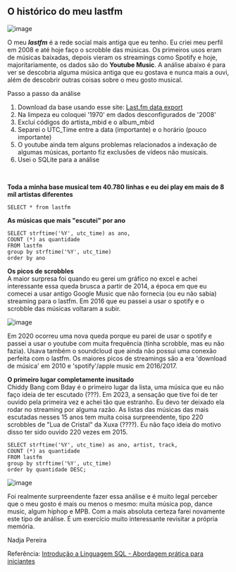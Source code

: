 ## O histórico do meu lastfm
 
![image](https://github.com/nadjapereira/lastfm/assets/11997614/6e7a3750-c52e-40b3-b30c-6423b8619144)


O meu **_lastfm_** é a rede social mais antiga que eu tenho. Eu criei meu perfil em 2008 e até hoje faço o scrobble das músicas. Os primeiros usos eram de músicas baixadas, depois vieram os streamings como Spotify e hoje, majoritariamente, os dados são do **Youtube Music**. A análise abaixo é para ver se descobria alguma música antiga que eu gostava e nunca mais a ouvi, além de descobrir outras coisas sobre o meu gosto musical.  

Passo a passo da análise
1. Download da base usando esse site: [Last.fm data export](https://mainstream.ghan.nl/export.html)
2. Na limpeza eu coloquei '1970' em dados desconfigurados de '2008'
3. Excluí códigos do artista_mbid e o album_mbid 
4. Separei o UTC_Time entre a data (importante) e o horário (pouco importante)
5. O youtube ainda tem alguns problemas relacionados a indexação de algumas músicas, portanto fiz exclusões de vídeos não musicais.
6. Usei o SQLite para a análise  </br> 
</br>

**Toda a minha base musical tem 40.780 linhas e eu dei play em mais de 8 mil artistas diferentes** 
````
SELECT * from lastfm 
````

**As músicas que mais "escutei" por ano** 

```` 
SELECT strftime('%Y', utc_time) as ano,
COUNT (*) as quantidade
FROM lastfm
group by strftime('%Y', utc_time)
order by ano
```` 

**Os picos de scrobbles**</br> 
A maior surpresa foi quando eu gerei um gráfico no excel e achei interessante essa queda brusca a partir de 2014, a época em que eu comecei a usar antigo Google Music que não fornecia (ou eu não sabia) streaming para o lastfm. Em 2016 que eu passei a usar o spotify e o scrobble das músicas voltaram a subir. 

![image](https://github.com/nadjapereira/lastfm/assets/11997614/2e12aa58-4d8e-49e7-9eb4-c837b0c9f4d9)


Em 2020 ocorreu uma nova queda porque eu parei de usar o spotify e passei a usar o youtube com muita frequência (tinha scrobble, mas eu não fazia). Usava também o soundcloud que ainda não possui uma conexão perfeita com o lastfm. Os maiores picos de streamings são a era 'download de música' em 2010 e 'spotify'/apple music em 2016/2017. 

**O primeiro lugar completamente inusitado** </br>
Chiddy Bang com Bday é o primeiro lugar da lista, uma música que eu não faço ideia de ter escutado (???). Em 2023, a sensação que tive foi de ter ouvido pela primeira vez e achei tão que estranho. Eu devo ter deixado ela rodar no streaming por alguma razão. As listas das músicas das mais escutadas nesses 15 anos tem muita coisa surpreendente, tipo 220 scrobbles de "Lua de Cristal" da Xuxa (????). Eu não faço ideia do motivo disso ter sido ouvido 220 vezes em 2015. 

```` 
SELECT strftime('%Y', utc_time) as ano, artist, track,
COUNT (*) as quantidade
FROM lastfm
group by strftime('%Y', utc_time)
order by quantidade DESC;
```` 

![image](https://github.com/nadjapereira/lastfm/assets/11997614/b516f76c-69aa-4ecc-a00d-5aca4dcacab4)


Foi realmente surpreendente fazer essa análise e é muito legal perceber que o meu gosto é mais ou menos o mesmo: muita música pop, dance music, algum hiphop e MPB. Com a mais absoluta certeza farei novamente este tipo de análise. É um exercício muito interessante revisitar a própria memória. 


Nadja Pereira

Referência: [Introdução a Linguagem SQL - Abordagem prática para iniciantes](https://amzn.to/46yCnnS)


